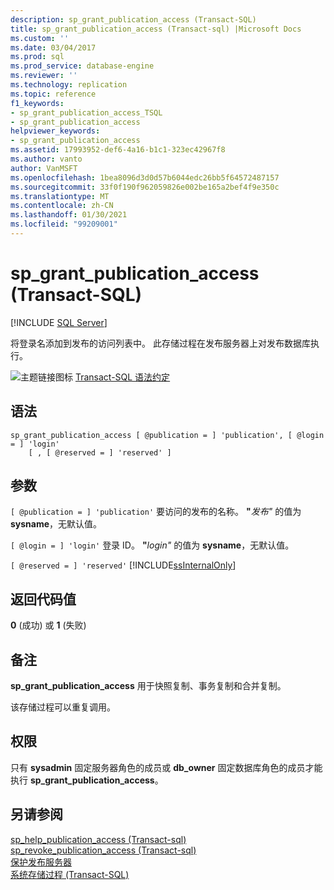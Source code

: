 ```yaml
---
description: sp_grant_publication_access (Transact-SQL)
title: sp_grant_publication_access (Transact-sql) |Microsoft Docs
ms.custom: ''
ms.date: 03/04/2017
ms.prod: sql
ms.prod_service: database-engine
ms.reviewer: ''
ms.technology: replication
ms.topic: reference
f1_keywords:
- sp_grant_publication_access_TSQL
- sp_grant_publication_access
helpviewer_keywords:
- sp_grant_publication_access
ms.assetid: 17993952-def6-4a16-b1c1-323ec42967f8
ms.author: vanto
author: VanMSFT
ms.openlocfilehash: 1bea8096d3d0d57b6044edc26bb5f64572487157
ms.sourcegitcommit: 33f0f190f962059826e002be165a2bef4f9e350c
ms.translationtype: MT
ms.contentlocale: zh-CN
ms.lasthandoff: 01/30/2021
ms.locfileid: "99209001"
---
```

# <a name="sp_grant_publication_access-transact-sql"></a>sp_grant_publication_access (Transact-SQL)

[!INCLUDE [SQL Server](../../includes/applies-to-version/sqlserver.md)]

  将登录名添加到发布的访问列表中。 此存储过程在发布服务器上对发布数据库执行。  
  
 ![主题链接图标](../../database-engine/configure-windows/media/topic-link.gif "“主题链接”图标") [Transact-SQL 语法约定](../../t-sql/language-elements/transact-sql-syntax-conventions-transact-sql.md)  
  
## <a name="syntax"></a>语法  
  
```  
sp_grant_publication_access [ @publication = ] 'publication', [ @login = ] 'login'   
    [ , [ @reserved = ] 'reserved' ]  
```  
  
## <a name="arguments"></a>参数  
`[ @publication = ] 'publication'` 要访问的发布的名称。 **"**_发布_*_"_* 的值为 **sysname**，无默认值。  
  
`[ @login = ] 'login'` 登录 ID。 **"**_login_*_"_* 的值为 **sysname**，无默认值。  
  
`[ @reserved = ] 'reserved'` [!INCLUDE[ssInternalOnly](../../includes/ssinternalonly-md.md)]  
  
## <a name="return-code-values"></a>返回代码值  
 **0** (成功) 或 **1** (失败)   
  
## <a name="remarks"></a>备注  
 **sp_grant_publication_access** 用于快照复制、事务复制和合并复制。  
  
 该存储过程可以重复调用。  
  
## <a name="permissions"></a>权限  
 只有 **sysadmin** 固定服务器角色的成员或 **db_owner** 固定数据库角色的成员才能执行 **sp_grant_publication_access**。  
  
## <a name="see-also"></a>另请参阅  
 [sp_help_publication_access &#40;Transact-sql&#41;](../../relational-databases/system-stored-procedures/sp-help-publication-access-transact-sql.md)   
 [sp_revoke_publication_access &#40;Transact-sql&#41;](../../relational-databases/system-stored-procedures/sp-revoke-publication-access-transact-sql.md)   
 [保护发布服务器](../../relational-databases/replication/security/secure-the-publisher.md)   
 [系统存储过程 (Transact-SQL)](../../relational-databases/system-stored-procedures/system-stored-procedures-transact-sql.md)  
  
  
